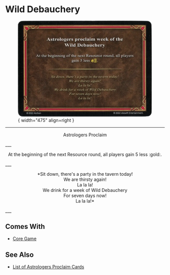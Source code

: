 # Wild Debauchery

<figure markdown="span">

![Wild Debauchery](../assets/astrologers_proclaim-wild_debauchery.webp){ width="475" align=right }

</figure>

___
<p style="text-align: center;" markdown>Astrologers Proclaim</p>
___
<p style="text-align: center;" markdown>At the beginning of the next Resource round, all players gain 5 less :gold:.</p>
___
<p style="text-align: center;" markdown>*Sit down, there's a party in the tavern today!<br>We are thirsty again!<br>La la la!<br>We drink for a week of Wild Debauchery<br>For seven days now!<br>La la la!*</p>
___


## Comes With

- [Core Game](../content.md)


## See Also

- [List of Astrologers Proclaim Cards](index.md)

